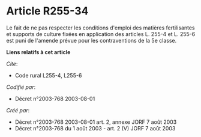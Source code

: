 # Article R255-34

Le fait de ne pas respecter les conditions d'emploi des matières fertilisantes et supports de culture fixées en application
des articles L. 255-4 et L. 255-6 est puni de l'amende prévue pour les contraventions de la 5e classe.

**Liens relatifs à cet article**

_Cite_:

  - Code rural L255-4, L255-6

_Codifié par_:

  - Décret n°2003-768 2003-08-01

_Créé par_:

  - Décret n°2003-768 2003-08-01 art. 2, annexe JORF 7 août 2003
  - Décret n°2003-768 du 1 août 2003 - art. 2 (V) JORF 7 août 2003
